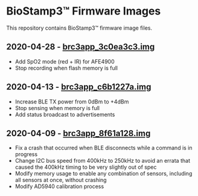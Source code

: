 # BioStamp3™ Firmware Images

This repository contains BioStamp3™ firmware image files.

## 2020-04-28 - [brc3app_3c0ea3c3.img][3]

  * Add SpO2 mode (red + IR) for AFE4900
  * Stop recording when flash memory is full

## 2020-04-13 - [brc3app_c6b1227a.img][2]

  * Increase BLE TX power from 0dBm to +4dBm
  * Stop sensing when memory is full
  * Add status broadcast to advertisements

## 2020-04-09 - [brc3app_8f61a128.img][1]

  * Fix a crash that occurred when BLE disconnects while a command is in progress
  * Change I2C bus speed from 400kHz to 250kHz to avoid an errata that caused the 400kHz timing to be very slightly out of spec
  * Modify memory usage to enable any combination of sensors, including all sensors at once, without crashing
  * Modify AD5940 calibration process

[1]: https://raw.githubusercontent.com/MC10Inc/biostamp-firmware/master/images/brc3app_8f61a128.img
[2]: https://raw.githubusercontent.com/MC10Inc/biostamp-firmware/master/images/brc3app_c6b1227a.img
[3]: https://raw.githubusercontent.com/MC10Inc/biostamp-firmware/master/images/brc3app_3c0ea3c3.img
